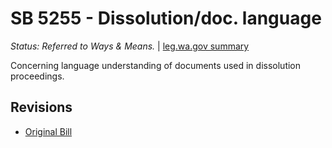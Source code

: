# SB 5255 - Dissolution/doc. language
*Status: Referred to Ways & Means.* | [leg.wa.gov summary](https://app.leg.wa.gov/billsummary?BillNumber=5255&Year=2021)

Concerning language understanding of documents used in dissolution proceedings.

## Revisions
* [Original Bill](1/)